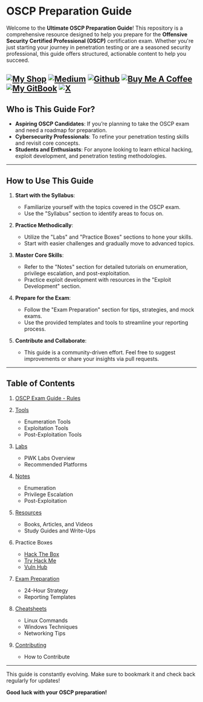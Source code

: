 # OSCP Preparation Guide

Welcome to the **Ultimate OSCP Preparation Guide**! This repository is a comprehensive resource designed to help you prepare for the **Offensive Security Certified Professional (OSCP)** certification exam. Whether you're just starting your journey in penetration testing or are a seasoned security professional, this guide offers structured, actionable content to help you succeed.

[![My Shop](https://img.shields.io/badge/My%20Shop-verylazytech-%23FFDD00?style=flat&logo=buy-me-a-coffee&logoColor=yellow)](https://buymeacoffee.com/verylazytech/extras)
[![Medium](https://img.shields.io/badge/Medium-%40verylazytech-%231572B6?style=flat&logo=medium&logoColor=white)](https://medium.com/@verylazytech)
[![Github](https://img.shields.io/badge/Github-verylazytech-%23181717?style=flat&logo=github&logoColor=white)](https://github.com/verylazytech)
[![Buy Me A Coffee](https://img.shields.io/badge/Buy%20Me%20A%20Coffee-verylazytech-%23FFDD00?style=flat&logo=buy-me-a-coffee&logoColor=yellow)](https://buymeacoffee.com/verylazytech)
[![My GitBook](https://img.shields.io/badge/My%20GitBook-VeryLazyTech-%23FFDD00?style=flat&logo=gitbook&logoColor=white)](https://www.verylazytech.com)
[![X](https://img.shields.io/twitter/url?url=https%3A%2F%2Fx.com%2Fverylazytech)](https://x.com/verylazytech)
---

## Who is This Guide For?
- **Aspiring OSCP Candidates**: If you’re planning to take the OSCP exam and need a roadmap for preparation.
- **Cybersecurity Professionals**: To refine your penetration testing skills and revisit core concepts.
- **Students and Enthusiasts**: For anyone looking to learn ethical hacking, exploit development, and penetration testing methodologies.

---

## How to Use This Guide
1. **Start with the Syllabus**:
   - Familiarize yourself with the topics covered in the OSCP exam.
   - Use the "Syllabus" section to identify areas to focus on.

2. **Practice Methodically**:
   - Utilize the "Labs" and "Practice Boxes" sections to hone your skills.
   - Start with easier challenges and gradually move to advanced topics.

3. **Master Core Skills**:
   - Refer to the "Notes" section for detailed tutorials on enumeration, privilege escalation, and post-exploitation.
   - Practice exploit development with resources in the "Exploit Development" section.

4. **Prepare for the Exam**:
   - Follow the "Exam Preparation" section for tips, strategies, and mock exams.
   - Use the provided templates and tools to streamline your reporting process.

5. **Contribute and Collaborate**:
   - This guide is a community-driven effort. Feel free to suggest improvements or share your insights via pull requests.

---

## Table of Contents
1. [OSCP Exam Guide - Rules](./Syllabus/OSCP-Exam-Guide.md)
   
2. [Tools](./Tools%20/Essential-Tools.md)
   - Enumeration Tools
   - Exploitation Tools
   - Post-Exploitation Tools

3. [Labs](Labs/PWK-Labs-Guide.md)
   - PWK Labs Overview
   - Recommended Platforms

4. [Notes](./Notes/Enumeration.md)
   - Enumeration
   - Privilege Escalation
   - Post-Exploitation

5. [Resources](./Resources/Study-Resources.md)
   - Books, Articles, and Videos
   - Study Guides and Write-Ups

6. Practice Boxes
   - [Hack The Box](./Practice-Boxes/HackTheBox.md)
   - [Try Hack Me](./Practice-Boxes/TryHackMe.md)
   - [Vuln Hub](./Practice-Boxes/VulnHub.md)

7. [Exam Preparation](./Exam-Preparation/OSCP-Exam-Tips.md)
   - 24-Hour Strategy
   - Reporting Templates

8. [Cheatsheets](./Cheatsheets/Linux.md)
   - Linux Commands
   - Windows Techniques
   - Networking Tips

9. [Contributing](./CONTRIBUTING.md)
    - How to Contribute

---

This guide is constantly evolving. Make sure to bookmark it and check back regularly for updates!

**Good luck with your OSCP preparation!**
